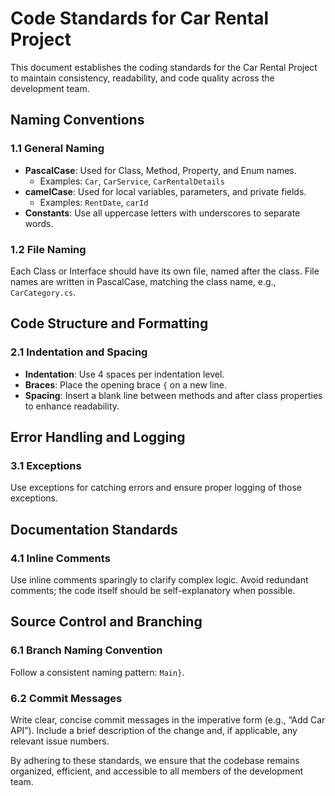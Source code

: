 # Code Standards for Car Rental Project

This document establishes the coding standards for the Car Rental Project to maintain consistency, readability, and code quality across the development team.

## Naming Conventions

### 1.1 General Naming
- **PascalCase**: Used for Class, Method, Property, and Enum names.
  - Examples: `Car`, `CarService`, `CarRentalDetails`
- **camelCase**: Used for local variables, parameters, and private fields.
  - Examples: `RentDate`, `carId`
- **Constants**: Use all uppercase letters with underscores to separate words.
  

### 1.2 File Naming
Each Class or Interface should have its own file, named after the class. File names are written in PascalCase, matching the class name, e.g., `CarCategory.cs`.

## Code Structure and Formatting

### 2.1 Indentation and Spacing
- **Indentation**: Use 4 spaces per indentation level.
- **Braces**: Place the opening brace `{` on a new line.
- **Spacing**: Insert a blank line between methods and after class properties to enhance readability.

## Error Handling and Logging

### 3.1 Exceptions
Use exceptions for catching errors and ensure proper logging of those exceptions.

## Documentation Standards

### 4.1 Inline Comments
Use inline comments sparingly to clarify complex logic. Avoid redundant comments; the code itself should be self-explanatory when possible.

## Source Control and Branching

### 6.1 Branch Naming Convention
Follow a consistent naming pattern: `Main}`.

### 6.2 Commit Messages
Write clear, concise commit messages in the imperative form (e.g., “Add Car API”). Include a brief description of the change and, if applicable, any relevant issue numbers.

By adhering to these standards, we ensure that the codebase remains organized, efficient, and accessible to all members of the development team.
